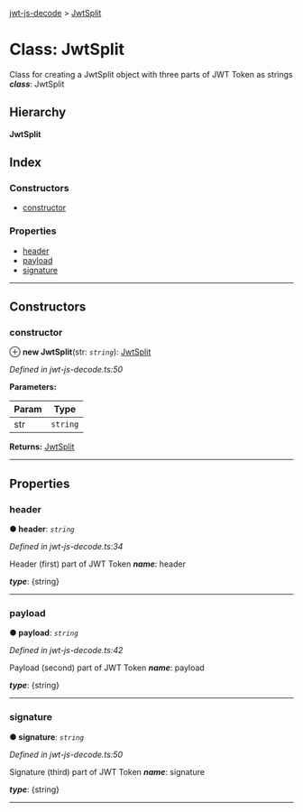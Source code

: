 [jwt-js-decode](../README.md) > [JwtSplit](../classes/jwtsplit.md)

# Class: JwtSplit

Class for creating a JwtSplit object with three parts of JWT Token as strings
*__class__*: JwtSplit

## Hierarchy

**JwtSplit**

## Index

### Constructors

* [constructor](jwtsplit.md#constructor)

### Properties

* [header](jwtsplit.md#header)
* [payload](jwtsplit.md#payload)
* [signature](jwtsplit.md#signature)

---

## Constructors

<a id="constructor"></a>

###  constructor

⊕ **new JwtSplit**(str: *`string`*): [JwtSplit](jwtsplit.md)

*Defined in jwt-js-decode.ts:50*

**Parameters:**

| Param | Type |
| ------ | ------ |
| str | `string` |

**Returns:** [JwtSplit](jwtsplit.md)

___

## Properties

<a id="header"></a>

###  header

**● header**: *`string`*

*Defined in jwt-js-decode.ts:34*

Header (first) part of JWT Token
*__name__*: header

*__type__*: {string}

___
<a id="payload"></a>

###  payload

**● payload**: *`string`*

*Defined in jwt-js-decode.ts:42*

Payload (second) part of JWT Token
*__name__*: payload

*__type__*: {string}

___
<a id="signature"></a>

###  signature

**● signature**: *`string`*

*Defined in jwt-js-decode.ts:50*

Signature (third) part of JWT Token
*__name__*: signature

*__type__*: {string}

___

